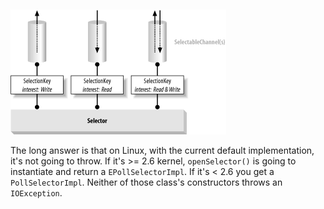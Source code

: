 ![]()

![relationship_selection_class](../../images/io/relationship_selection_class.png)

The long answer is that on Linux, with the current default implementation, it's not going to throw. If it's >= 2.6 kernel, `openSelector()` is going to instantiate and return a `EPollSelectorImpl`. If it's < 2.6 you get a `PollSelectorImpl`. Neither of those class's constructors throws an `IOException`.

# 

